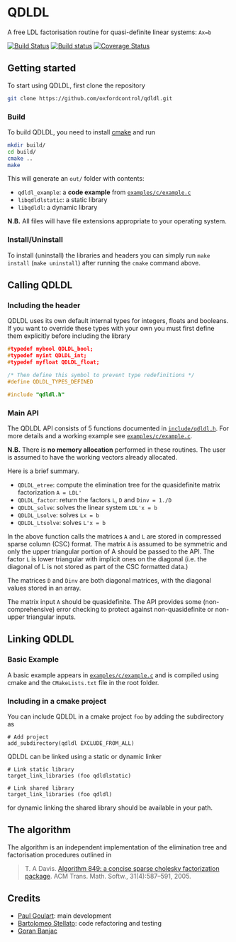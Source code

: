 # QDLDL
A free LDL factorisation routine for quasi-definite linear systems: `Ax=b`

[![Build Status](https://travis-ci.org/oxfordcontrol/qdldl.svg?branch=master)](https://travis-ci.org/oxfordcontrol/qdldl)
[![Build status](https://ci.appveyor.com/api/projects/status/ns4br7v6y3i5stai/branch/master?svg=true)](https://ci.appveyor.com/project/bstellato/qdldl-8q1mv/branch/master)
[![Coverage Status](https://coveralls.io/repos/github/oxfordcontrol/qdldl/badge.svg)](https://coveralls.io/github/oxfordcontrol/qdldl)


## Getting started
To start using QDLDL, first clone the repository

```bash
git clone https://github.com/oxfordcontrol/qdldl.git
```

### Build

To build QDLDL, you need to install [cmake](https://cmake.org/) and run

```bash
mkdir build/
cd build/
cmake ..
make
```

This will generate an `out/` folder with contents:

- `qdldl_example`: a **code example** from [`examples/c/example.c`](./examples/c/example.c)
- `libqdldlstatic`: a static library
- `libqdldl`: a dynamic library

**N.B.** All files will have file extensions appropriate to your operating system.


### Install/Uninstall

To install (uninstall) the libraries and headers you can simply run `make install` (`make uninstall`) after running the `cmake` command above.


## Calling QDLDL

### Including the header
QDLDL uses its own default internal types for integers, floats and booleans. If you want to override these types with your own you must first define them explicitly before including the library
```c
#typedef mybool QDLDL_bool;
#typedef myint QDLDL_int;
#typedef myfloat QDLDL_float;

/* Then define this symbol to prevent type redefinitions */
#define QDLDL_TYPES_DEFINED

#include "qdldl.h"
```

### Main API

The QDLDL API consists of 5 functions documented in [`include/qdldl.h`](./include/qdldl.h).
For more details and a working example see [`examples/c/example.c`](./examples/c/example.c).

**N.B.** There is **no memory allocation** performed in these routines. The user is assumed to have the working vectors already allocated.   

Here is a brief summary.

* `QDLDL_etree`: compute the elimination tree for the quasidefinite matrix factorization `A = LDL'`
* `QDLDL_factor`: return the factors `L`, `D` and `Dinv = 1./D`
* `QDLDL_solve`: solves the linear system `LDL'x = b`
* `QDLDL_Lsolve`: solves `Lx = b`
* `QDLDL_Ltsolve`: solves `L'x = b`

In the above function calls the matrices `A` and `L` are stored in compressed sparse column (CSC) format.   The matrix `A` is assumed to be symmetric and only the upper triangular portion of A should be passed to the API.   The factor `L` is lower triangular with implicit ones on the diagonal (i.e. the diagonal of L is not stored as part of the CSC formatted data.)

The matrices `D` and `Dinv` are both diagonal matrices, with the diagonal values stored in an array.

The matrix input `A` should be quasidefinite.   The API provides some (non-comprehensive) error checking to protect against non-quasidefinite or non-upper triangular inputs.


## Linking QDLDL

### Basic Example
A basic example appears in [`examples/c/example.c`](./examples/c/example.c) and is compiled using cmake and the `CMakeLists.txt` file in the root folder.


### Including in a cmake project

You can include QDLDL in a cmake project `foo` by adding the subdirectory as
```
# Add project
add_subdirectory(qdldl EXCLUDE_FROM_ALL)
```

QDLDL can be linked using a static or dynamic linker
```
# Link static library
target_link_libraries (foo qdldlstatic)

# Link shared library
target_link_libraries (foo qdldl)
```
for dynamic linking the shared library should be available in your path.


## The algorithm

The algorithm is an independent implementation of the elimination tree and factorisation procedures outlined in

> T. A Davis. [Algorithm 849: a concise sparse cholesky factorization package](https://dl.acm.org/citation.cfm?id=1114277). ACM Trans. Math. Softw., 31(4):587–591, 2005.


## Credits

- [Paul Goulart](http://users.ox.ac.uk/~engs1373/): main development
- [Bartolomeo Stellato](https://stellato.io/): code refactoring and testing
- [Goran Banjac](http://control.ee.ethz.ch/~gbanjac/)
